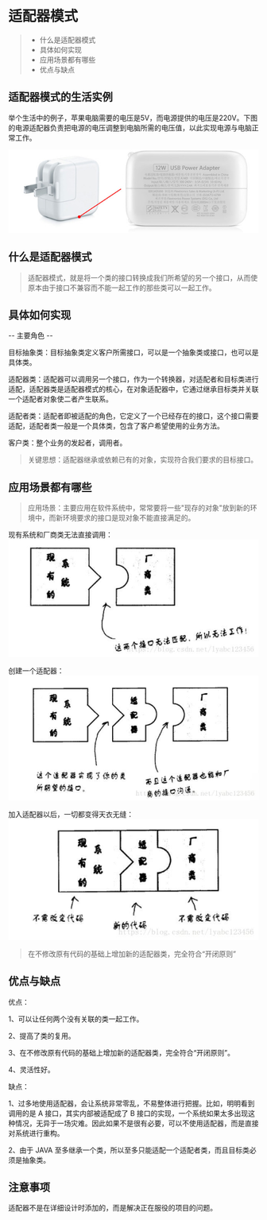 # 适配器模式

> - 什么是适配器模式
> - 具体如何实现
> - 应用场景都有哪些
> - 优点与缺点


## 适配器模式的生活实例

举个生活中的例子，苹果电脑需要的电压是5V，而电源提供的电压是220V。下图的电源适配器负责把电源的电压调整到电脑所需的电压值，以此实现电源与电脑正常工作。

![](images/pattern/adapter_4.jpg)


## 什么是适配器模式

> 适配器模式，就是将一个类的接口转换成我们所希望的另一个接口，从而使原本由于接口不兼容而不能一起工作的那些类可以一起工作。


## 具体如何实现

 -- 主要角色 --

目标抽象类：目标抽象类定义客户所需接口，可以是一个抽象类或接口，也可以是具体类。

适配器类：适配器可以调用另一个接口，作为一个转换器，对适配者和目标类进行适配，适配器类是适配器模式的核心，在对象适配器中，它通过继承目标类并关联一个适配者对象使二者产生联系。

适配者类：适配者即被适配的角色，它定义了一个已经存在的接口，这个接口需要适配，适配者类一般是一个具体类，包含了客户希望使用的业务方法。

客户类：整个业务的发起者，调用者。

> 关键思想：适配器继承或依赖已有的对象，实现符合我们要求的目标接口。

## 应用场景都有哪些

> 应用场景：主要应用在软件系统中，常常要将一些"现存的对象"放到新的环境中，而新环境要求的接口是现对象不能直接满足的。

现有系统和厂商类无法直接调用：
![](images/pattern/adapter_1.jpg)

创建一个适配器：
![](images/pattern/adapter_2.jpg)

加入适配器以后，一切都变得天衣无缝：
![](images/pattern/adapter_3.jpg)

> 在不修改原有代码的基础上增加新的适配器类，完全符合“开闭原则”

## 优点与缺点

优点： 

1、可以让任何两个没有关联的类一起工作。 

2、提高了类的复用。 

3、在不修改原有代码的基础上增加新的适配器类，完全符合“开闭原则”。

4、灵活性好。


缺点： 

1、过多地使用适配器，会让系统非常零乱，不易整体进行把握。比如，明明看到调用的是 A 接口，其实内部被适配成了 B 接口的实现，一个系统如果太多出现这种情况，无异于一场灾难。因此如果不是很有必要，可以不使用适配器，而是直接对系统进行重构。

2、由于 JAVA 至多继承一个类，所以至多只能适配一个适配者类，而且目标类必须是抽象类。


## 注意事项

适配器不是在详细设计时添加的，而是解决正在服役的项目的问题。